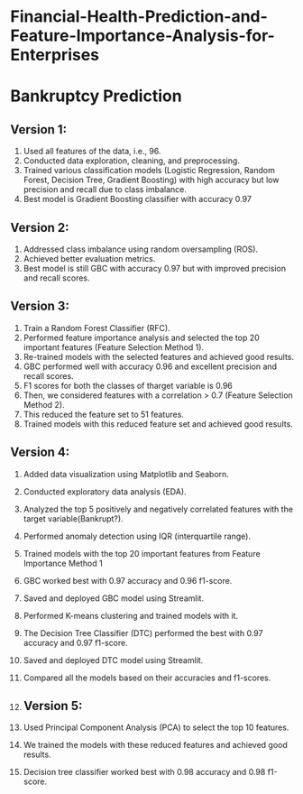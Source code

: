 # Financial-Health-Prediction-and-Feature-Importance-Analysis-for-Enterprises
# Bankruptcy Prediction
## Version 1:
1. Used all features of the data, i.e., 96.
2. Conducted data exploration, cleaning, and preprocessing.
3. Trained various classification models (Logistic Regression, Random Forest, Decision Tree, Gradient Boosting) with high accuracy but low precision and recall due to class imbalance.
4. Best model is Gradient Boosting classifier with accuracy 0.97 
## Version 2:
1. Addressed class imbalance using random oversampling (ROS).
2. Achieved better evaluation metrics.
3. Best model is still GBC with accuracy 0.97 but with improved precision and recall scores.

## Version 3:
1. Train a Random Forest Classifier (RFC).
2. Performed feature importance analysis and selected the top 20 important features (Feature Selection Method 1).
3. Re-trained models with the selected features and achieved good results.
4. GBC performed well with accuracy 0.96 and excellent precision and recall scores.
5. F1 scores for both the classes of tharget variable is 0.96
6. Then, we considered features with a correlation > 0.7 (Feature Selection Method 2).
7. This reduced the feature set to 51 features.
8. Trained models with this reduced feature set and achieved good results.

## Version 4:
1. Added data visualization using Matplotlib and Seaborn.
2. Conducted exploratory data analysis (EDA).
3. Analyzed the top 5 positively and negatively correlated features with the target variable(Bankrupt?).
4. Performed anomaly detection using IQR (interquartile range).
5. Trained models with the top 20 important features from Feature Importance Method 1
6. GBC worked best with 0.97 accuracy and 0.96 f1-score.
7. Saved and deployed GBC model using Streamlit.
8. Performed K-means clustering and trained models with it.
9. The Decision Tree Classifier (DTC) performed the best with 0.97 accuracy and 0.97 f1-score.
10. Saved and deployed DTC model using Streamlit.
11. Compared all the models based on their accuracies and f1-scores.

12. ## Version 5:
1. Used Principal Component Analysis (PCA) to select the top 10 features.
2. We trained the models with these reduced features and achieved good results.
3. Decision tree classifier worked best with 0.98 accuracy and 0.98 f1-score.

